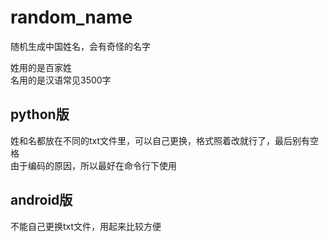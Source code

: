 # random_name
随机生成中国姓名，会有奇怪的名字  

姓用的是百家姓  
名用的是汉语常见3500字  

## python版
姓和名都放在不同的txt文件里，可以自己更换，格式照着改就行了，最后别有空格    
由于编码的原因，所以最好在命令行下使用  

## android版
不能自己更换txt文件，用起来比较方便